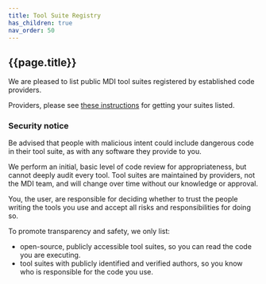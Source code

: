 ```yaml
---
title: Tool Suite Registry
has_children: true
nav_order: 50
---
```


## {{page.title}}

We are pleased to list public MDI tool suites registered by 
established code providers. 

Providers, please see 
[these instructions](/mdi-suite-template/docs/suite_sharing.html#add-your-public-tools-to-the-mdi-suite-registry)
for getting your suites listed.

### Security notice
Be advised that people with malicious intent
could include dangerous code in their tool suite, as
with any software they provide to you. 

We perform an initial, basic level of code review for appropriateness,
but cannot deeply audit every tool. Tool suites are maintained by providers,
not the MDI team, and will change over time without our knowledge or approval.

You, the user, are 
responsible for deciding whether to trust the people writing
the tools you use and accept all risks and responsibilities for doing so.

To promote transparency and safety, we only list:

- open-source, publicly accessible tool suites, so you can read the
code you are executing.
- tool suites with publicly identified and verified authors, so you
 know who is responsible for the code you use.

